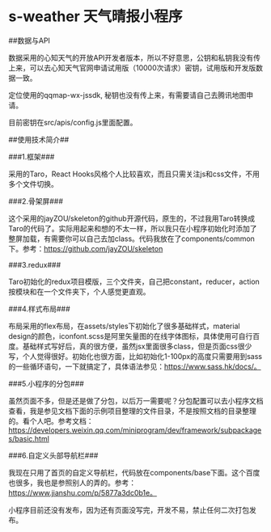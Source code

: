 # s-weather 天气晴报小程序

##数据与API

数据采用的心知天气的开放API开发者版本，所以不好意思，公钥和私钥我没有传上来，可以去心知天气官网申请试用版（10000次请求）密钥，试用版和开发版数据一致。

定位使用的qqmap-wx-jssdk, 秘钥也没有传上来，有需要请自己去腾讯地图申请。

目前密钥在src/apis/config.js里面配置。

##使用技术简介##

###1.框架###

采用的Taro，React Hooks风格个人比较喜欢，而且只需关注js和css文件，不用多个文件切换。

###2.骨架屏###

这个采用的jayZOU/skeleton的github开源代码，原生的，不过我用Taro转换成Taro的代码了。实际用起来和想的不太一样，所以我只在小程序初始化时添加了整屏加载，有需要你可以自己去加class。代码我放在了components/common下。参考：https://github.com/jayZOU/skeleton

###3.redux###

Taro初始化的redux项目模版，三个文件夹，自己把constant，reducer，action按模块和在一个文件夹下，个人感觉更直观。

###4.样式布局###

布局采用的flex布局，在assets/styles下初始化了很多基础样式，material design的颜色，iconfont.scss是阿里矢量图的在线字体图标，具体使用可自行百度。基础样式写好后，真的很方便，虽然jsx里面很多class，但是页面css很少写，个人觉得很好。初始化也很方面，比如初始化1-100px的高度只需要用到sass的一些循环语句，一下就搞定了，具体语法参见：https://www.sass.hk/docs/。

###5.小程序的分包###

虽然页面不多，但是还是做了分包，以后万一需要呢？分包配置可以去小程序文档查看，我是参见文档下面的示例项目整理的文件目录，不是按照文档的目录整理的。看个人吧。参考文档：https://developers.weixin.qq.com/miniprogram/dev/framework/subpackages/basic.html

###6.自定义头部导航栏###

我现在只用了首页的自定义导航栏，代码放在components/base下面。这个百度也很多，我也是参照别人的弄的。参考：https://www.jianshu.com/p/5877a3dc0b1e。


小程序目前还没有发布，因为还有页面没写完，开发不易，禁止任何二次打包发布。


